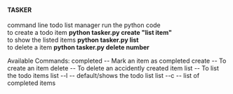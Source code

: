 #### TASKER
command line todo list manager 
run the python code<br>
to create a todo item <b>python tasker.py create "list item" </b>
<br> to show the listed items <b>python tasker.py list</b>
<br> to delete a item <b>python tasker.py delete number </b>

Available Commands:
  completed  -- Mark an item as completed
  create     -- To create an item
  delete     -- To delete an accidently created item
  list       -- To list the todo items
    list --l -- default/shows the todo list
    list --c -- list of completed items
 
